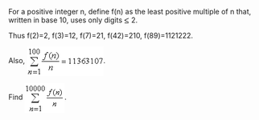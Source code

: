   <p>  For a positive integer n, define f(n) as the least positive multiple of n that, written in base 10, uses only digits <img src='images/symbol_le.gif' width='10' height='12' alt='&le;' border='0' style='vertical-align:middle;' /> 2.</p>  <p>Thus f(2)=2, f(3)=12, f(7)=21, f(42)=210, f(89)=1121222.</p>  <p>Also, <img src=project/images/p303_formula100.gif style="vertical-align:middle">.</p>  <p>  Find <img src=project/images/p303_formula10000.gif style="vertical-align:middle">.  </p>    